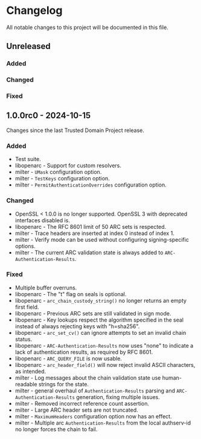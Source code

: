 # Changelog

All notable changes to this project will be documented in this file.

## Unreleased

### Added

### Changed

### Fixed

## 1.0.0rc0 - 2024-10-15

Changes since the last Trusted Domain Project release.

### Added

- Test suite.
- libopenarc - Support for custom resolvers.
- milter - `UMask` configuration option.
- milter - `TestKeys` configuration option.
- milter - `PermitAuthenticationOverrides` configuration option.

### Changed

- OpenSSL < 1.0.0 is no longer supported. OpenSSL 3 with deprecated interfaces
  disabled is.
- libopenarc - The RFC 8601 limit of 50 ARC sets is respected.
- milter - Trace headers are inserted at index 0 instead of index 1.
- milter - Verify mode can be used without configuring signing-specific options.
- milter - The current ARC validation state is always added to
  `ARC-Authentication-Results`.

### Fixed

- Multiple buffer overruns.
- libopenarc - The "t" flag on seals is optional.
- libopenarc - `arc_chain_custody_string()` no longer returns an empty first
  field.
- libopenarc - Previous ARC sets are still validated in sign mode.
- libopenarc - Key lookups respect the algorithm specified in the seal instead
  of always rejecting keys with "h=sha256".
- libopenarc - `arc_set_cv()` can ignore attempts to set an invalid chain status.
- libopenarc - `ARC-Authentication-Results` now uses "none" to indicate a lack
  of authentication results, as required by RFC 8601.
- libopenarc - `ARC_QUERY_FILE` is now usable.
- libopenarc - `arc_header_field()` will now reject invalid ASCII characters,
  as intended.
- milter - Log messages about the chain validation state use human-readable
  strings for the state.
- milter - general overhaul of `Authentication-Results` parsing and
  `ARC-Authentication-Results` generation, fixing multiple issues.
- milter - Removed incorrect reference count assertion.
- milter - Large ARC header sets are not truncated.
- milter - `MaximumHeaders` configuration option now has an effect.
- milter - Multiple arc `Authentication-Results` from the local authserv-id no
  longer forces the chain to fail.
